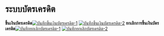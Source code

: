 # ระบบบัตรเครดิต

  **ขึ้นเงินบัตรเครดิต**[![บันทึกขึ้นเงินบัตรเครดิต-1](http://www.smlaccount.com/manual/wp-content/uploads/2017/10/บันทึกขึ้นเงินบัตรเครดิต-1.jpg)](http://www.smlaccount.com/manual/wp-content/uploads/2017/10/บันทึกขึ้นเงินบัตรเครดิต-1.jpg)
    [![บันทึกขึ้นเงินบัตรเครดิต-2](http://www.smlaccount.com/manual/wp-content/uploads/2017/10/บันทึกขึ้นเงินบัตรเครดิต-2.jpg)](http://www.smlaccount.com/manual/wp-content/uploads/2017/10/บันทึกขึ้นเงินบัตรเครดิต-2.jpg)
    **ยกเลิกการขึ้นเงินบัตรเครดิต**[![บันทึกยกเลิกบัตรเครดิต-1](http://www.smlaccount.com/manual/wp-content/uploads/2017/10/บันทึกยกเลิกบัตรเครดิต-1.jpg)](http://www.smlaccount.com/manual/wp-content/uploads/2017/10/บันทึกยกเลิกบัตรเครดิต-1.jpg)
    [![บันทึกยกเลิกบัตรเครดิต-2](http://www.smlaccount.com/manual/wp-content/uploads/2017/10/บันทึกยกเลิกบัตรเครดิต-2.jpg)](http://www.smlaccount.com/manual/wp-content/uploads/2017/10/บันทึกยกเลิกบัตรเครดิต-2.jpg)

